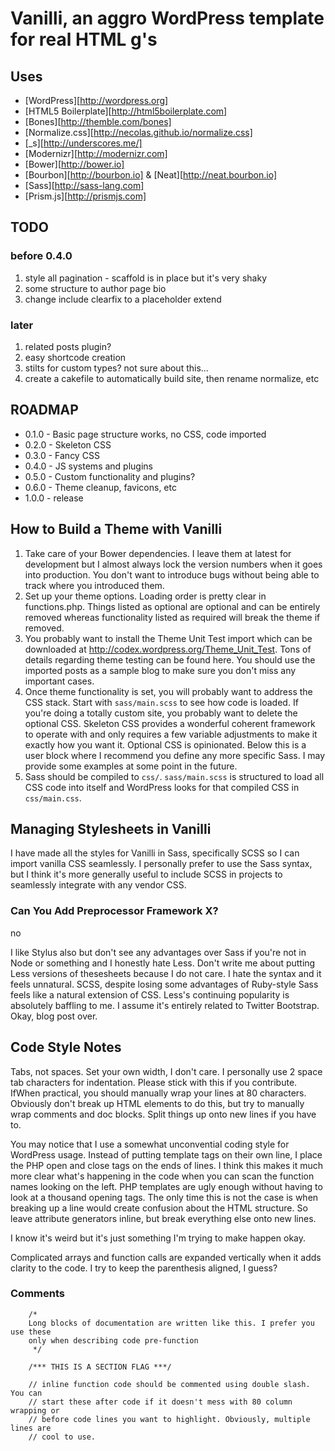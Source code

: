 # Vanilli, an aggro WordPress template for real HTML g's

## Uses

* [WordPress][http://wordpress.org]
* [HTML5 Boilerplate][http://html5boilerplate.com]
* [Bones][http://themble.com/bones]
* [Normalize.css][http://necolas.github.io/normalize.css]
* [_s][http://underscores.me/]
* [Modernizr][http://modernizr.com]
* [Bower][http://bower.io]
* [Bourbon][http://bourbon.io] & [Neat][http://neat.bourbon.io]
* [Sass][http://sass-lang.com]
* [Prism.js][http://prismjs.com]

## TODO

### before 0.4.0

1. style all pagination - scaffold is in place but it's very shaky
2. some structure to author page bio
3. change include clearfix to a placeholder extend

### later

1. related posts plugin?
2. easy shortcode creation
3. stilts for custom types? not sure about this...
4. create a cakefile to automatically build site, then rename normalize, etc

## ROADMAP

* 0.1.0 - Basic page structure works, no CSS, code imported
* 0.2.0 - Skeleton CSS
* 0.3.0 - Fancy CSS
* 0.4.0 - JS systems and plugins
* 0.5.0 - Custom functionality and plugins?
* 0.6.0 - Theme cleanup, favicons, etc
* 1.0.0 - release

## How to Build a Theme with Vanilli

1. Take care of your Bower dependencies. I leave them at latest for development but I almost always lock the version numbers when it goes into production. You don't want to introduce bugs without being able to track where you introduced them.
2. Set up your theme options. Loading order is pretty clear in functions.php. Things listed as optional are optional and can be entirely removed whereas functionality listed as required will break the theme if removed.
3. You probably want to install the Theme Unit Test import which can be downloaded at http://codex.wordpress.org/Theme_Unit_Test. Tons of details regarding theme testing can be found here. You should use the imported posts as a sample blog to make sure you don't miss any important cases.
4. Once theme functionality is set, you will probably want to address the CSS stack. Start with `sass/main.scss` to see how code is loaded. If you're doing a totally custom site, you probably want to delete the optional CSS. Skeleton CSS provides a wonderful coherent framework to operate with and only requires a few variable adjustments to make it exactly how you want it. Optional CSS is opinionated. Below this is a user block where I recommend you define any more specific Sass. I may provide some examples at some point in the future.
5. Sass should be compiled to `css/`. `sass/main.scss` is structured to load all CSS code into itself and WordPress looks for that compiled CSS in `css/main.css`.

## Managing Stylesheets in Vanilli

I have made all the styles for Vanilli in Sass, specifically SCSS so I can import vanilla CSS seamlessly. I personally prefer to use the Sass syntax, but I think it's more generally useful to include SCSS in projects to seamlessly integrate with any vendor CSS.

### Can You Add Preprocessor Framework X?

no

I like Stylus also but don't see any advantages over Sass if you're not in Node or something and I honestly hate Less. Don't write me about putting Less versions of thesesheets because I do not care. I hate the syntax and it feels unnatural. SCSS, despite losing some advantages of Ruby-style Sass feels like a natural extension of CSS. Less's continuing popularity is absolutely baffling to me. I assume it's entirely related to Twitter Bootstrap. Okay, blog post over.

## Code Style Notes

Tabs, not spaces. Set your own width, I don't care. I personally use 2 space tab characters for indentation. Please stick with this if you contribute. IfWhen practical, you should manually wrap your lines at 80 characters. Obviously don't break up HTML elements to do this, but try to manually wrap comments and doc blocks. Split things up onto new lines if you have to.

You may notice that I use a somewhat unconvential coding style for WordPress usage. Instead of putting template tags on their own line, I place the PHP open and close tags on the ends of lines. I think this makes it much more clear what's happening in the code when you can scan the function names looking on the left. PHP templates are ugly enough without having to look at a thousand opening tags. The only time this is not the case is when breaking up a line would create confusion about the HTML structure. So leave attribute generators inline, but break everything else onto new lines.

I know it's weird but it's just something I'm trying to make happen okay.

Complicated arrays and function calls are expanded vertically when it adds clarity to the code. I try to keep the parenthesis aligned, I guess?

### Comments

		/*
		Long blocks of documentation are written like this. I prefer you use these
		only when describing code pre-function
		 */

		/*** THIS IS A SECTION FLAG ***/

		// inline function code should be commented using double slash. You can
		// start these after code if it doesn't mess with 80 column wrapping or
		// before code lines you want to highlight. Obviously, multiple lines are
		// cool to use.
